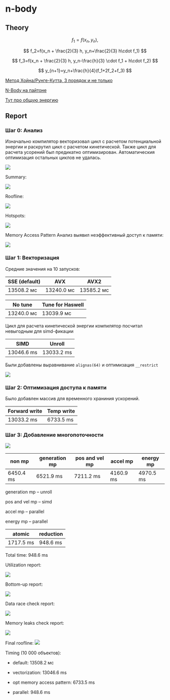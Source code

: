 # n-body

## Theory

$$
f_1=f(x_n,y_n),
$$

$$
f_2=f(x_n + \frac{2}{3} h, y_n+\frac{2}{3} h\cdot f_1)
$$

$$
f_3=f(x_n + \frac{2}{3} h, y_n-\frac{h}{3} \cdot f_1 + h\cdot f_2)
$$

$$
y_{n+1}=y_n+\frac{h}{4}(f_1+2f_2+f_3)
$$

[Метод Хойна/Рунге-Кутта, 3 порядок и не только](https://old.mipt.ru/upload/medialibrary/87d/rk.pdf)

[N-Body на пайтоне](https://prappleizer.github.io/Tutorials/RK4/RK4_Tutorial.html)

[Тут про общую энергию](https://www.math.arizona.edu/~dwang/485home-10/N-body.pdf)

## Report

### Шаг 0: Анализ

Изначально компилятор векторизовал цикл с расчетом потенциальной энергии и раскрутил цикл с расчетом кинетической. Также цикл для расчета усорений был предикатно оптимизирован. Автоматическия оптимизация остальных циклов не удалась.

![](img/default_opt_report.png)

Summary:

![](img/default_summary.png)

Roofline:

![](img/default_roofline.png)

Hotspots:

![](img/default_hotspots.png)

Memory Access Pattern Анализ выявил неэффективный доступ к памяти:

![](img/default_map.png)

### Шаг 1: Векторизация

Средние значения на 10 запусков:

|SSE (default)|AVX|AVX2|
|---|---|---|
|13508.2 мс|13240.0 мс|13585.2 мс|

|No tune|Tune for Haswell|
|---|---|
|13240.0 мс|13039.9 мс|

Цикл для расчета кинетической энергии компилятор посчитал невыгодным для simd-фикации

|SIMD|Unroll|
|---|---|
|13046.6 ms|13033.2 ms|

 Были добавлены выравнивание ```alignas(64)``` и оптимизация ```__restrict```

![](img/vectorization_roofline.png)

 ### Шаг 2: Оптимизация доступа к памяти

 Было добавлен массив для временного храниния ускорений.

 |Forward write|Temp write|
 |---|---|
 |13033.2 ms|6733.5 ms|

 ### Шаг 3: Добавление многопоточности

![](img/parallel_suitability.png)

|non mp|generation mp|pos and vel mp|accel mp|energy mp|
|---|---|---|---|---|
|6450.4 ms|6521.9 ms|7211.2 ms|4160.9 ms|4970.5 ms|

generation mp – unroll

pos and vel mp – simd

accel mp – parallel

energy mp – parallel

|atomic|reduction|
|---|---|
|1717.5 ms|948.6 ms|

Total time: 948.6 ms

Utilization report:

![](img/parallel_utilization.png)

Bottom-up report:

![](img/parallel_bottom-up.png)

Data race check report:

![](img/parallel_data_race.png)

Memory leaks check report:

![](img/parallel_memory_leaks.png)

Final roofline:
![](img/parallel_roofline.png)


Timing (10 000 объектов):

* default:  13508.2 мс

* vectorization: 13046.6 ms

* opt memory access pattern: 6733.5 ms

* parallel: 948.6 ms
